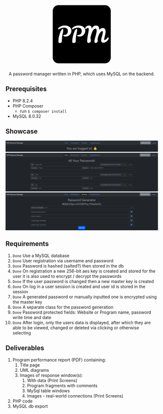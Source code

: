 <h1 align="center">
  <img alt="PPM" src="media/android-chrome-192x192.png">
</h1>
<p align="center">
    A password manager written in PHP, which uses MySQL on the backend.
</p>

## Prerequisites

- PHP 8.2.4
- PHP Composer
  - run `$ composer install`
- MySQL 8.0.32

## Showcase

<div align="center">
    <img alt="Index" src="docs/images/ppm-index-log-in.png">
    <img alt="Home" src="docs/images/ppm-home.png">
    <img alt="Password Generator" src="docs/images/ppm-generator.png">
</div>

## Requirements

1) `Done` Use a MySQL database
2) `Done` User registration via username and password
3) `Done` Password is hashed (salted?) then stored in the db
4) `Done` On registration a new 256-bit aes key is created and stored for the user it is also used
   to encrypt / decrypt the passwords
5) `Done` If the user password is changed then a new master key is created
6) `Done` On log in a user session is created and user id is stored in the
   session
7) `Done` A generated password or manually inputted one is encrypted using the master key
8) `Done` A separate class for the password generation
9) `Done` Password protected fields: Website or Program name, password write time and date
10) `Done` After login, only the users data is displayed, after which they are able to be viewed,
    changed or deleted via clicking or otherwise selecting

## Deliverables

1) Program performance report (PDF) containing:
   1) Title page
   2) UML diagrams
   3) Images of response window(s):
      1) With data (Print Screens)
      2) Program fragments with comments
      3) MySql table windows
      4) Images - real-world connections (Print Screens)
2) PHP code
3) MySQL db export

